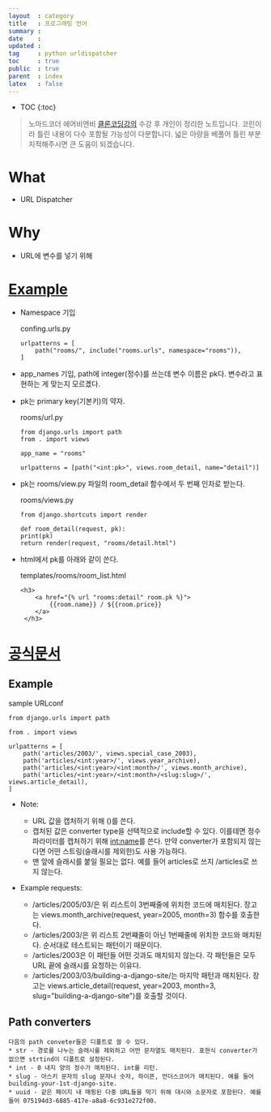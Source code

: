 ```yaml
---
layout  : category
title   : 프로그래밍 언어
summary :
date    : 
updated : 
tag     : python urldispatcher
toc     : true
public  : true
parent  : index
latex   : false
---
```

* TOC
{:toc}

> 노마드코더 에어비앤비 [클론코딩강의](https://academy.nomadcoders.co/courses/637659/lectures/11906079) 수강 후 개인이 정리한 노트입니다. 코린이라 틀린 내용이 다수 포함될 가능성이 다분합니다. 넓은 아량을 베풀어 틀린 부분 지적해주시면 큰 도움이 되겠습니다.

# What
* URL Dispatcher

# Why
* URL에 변수를 넣기 위해

# [Example](https://github.com/nomadcoders/airbnb-clone/commit/81362b70afb5541cc1538a0b299d0b517c4af5b4)

* Namespace 기입

    confing.urls.py
    ```
    urlpatterns = [
        path("rooms/", include("rooms.urls", namespace="rooms")),
    ]
    ```

* app_names 기입, path에 integer(정수)를 쓰는데 변수 이름은 pk다. 변수라고 표현하는 게 맞는지 모르곘다.
* pk는 primary key(기본키)의 약자.

    rooms/url.py
    ```
    from django.urls import path
    from . import views

    app_name = "rooms"

    urlpatterns = [path("<int:pk>", views.room_detail, name="detail")]
    ```

* pk는 rooms/view.py 파일의 room_detail 함수에서 두 번째 인자로 받는다.

    rooms/views.py
    ```
    from django.shortcuts import render

    def room_detail(request, pk):
    print(pk)
    return render(request, "rooms/detail.html")
    ```

* html에서 pk를 아래와 같이 쓴다. 

    templates/rooms/room_list.html
    ```
    <h3>
        <a href="{% url "rooms:detail" room.pk %}">
            {{room.name}} / ${{room.price}}
        </a>
     </h3>
     ```
# [공식문서](https://docs.djangoproject.com/en/3.0/topics/http/urls/)

## Example

sample URLconf
```
from django.urls import path

from . import views

urlpatterns = [
    path('articles/2003/', views.special_case_2003),
    path('articles/<int:year>/', views.year_archive),
    path('articles/<int:year>/<int:month>/', views.month_archive),
    path('articles/<int:year>/<int:month>/<slug:slug>/', views.article_detail),
]
```

* Note:
    * URL 값을 캡처하기 위해 ()를 쓴다.
    * 캡처된 값은 converter type을 선택적으로 include할 수 있다. 이를테면 정수 파라미터를 캡처하기 위해 <int:name>를 쓴다.
    만약 converter가 포함되지 않는다면 어떤 스트링(슬래시를 제외한)도 사용 가능하다.
    * 맨 앞에 슬래시를 붙일 필요는 없다. 예를 들어 articles로 쓰지 /articles로 쓰지 않는다.

* Example requests:
    * /articles/2005/03/은 위 리스트이 3번째줄에 위치한 코드에 매치된다.
    장고는 views.month_archive(request, year=2005, month=3) 함수를 호출한다.
    * /articles/2003/은 위 리스트 2번쨰줄이 아닌 1번째줄에 위치한 코드와 매치된다. 순서대로 테스트되는 패턴이기 때문이다.
    * /articles/2003은 이 패턴들 어떤 것과도 매치되지 않는다. 각 패턴들은 모두 URL 끝에 슬래시를 요청하는 이유다.
    * /articles/2003/03/building-a-django-site/는 마지막 패턴과 매치된다.
    장고는 views.article_detail(request, year=2003, month=3, slug="building-a-django-site")를 호출할 것이다.
 
## Path converters
    다음의 path conveter들은 디폴트로 쓸 수 있다.
    * str - 경로를 나누는 슬래시를 제외하고 어떤 문자열도 매치된다. 표현식 converter가 없으면 strtind이 디폴트로 설정된다.
    * int - 0 내지 양의 정수가 매치된다. int를 리턴.
    * slug - 아스키 문자의 slug 문자나 숫자, 하이픈, 언더스코어가 매치된다. 예를 들어 building-your-1st-django-site.
    * uuid - 같은 페이지 내 매핑된 다중 URL들을 막기 위해 대시와 소문자로 포함된다. 예를 들어 075194d3-6885-417e-a8a8-6c931e272f00.
